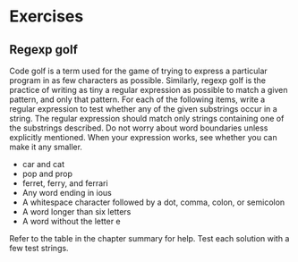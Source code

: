 # Exercises

## Regexp golf

Code golf is a term used for the game of trying to express a particular
program in as few characters as possible. Similarly, regexp golf is the
practice of writing as tiny a regular expression as possible to match a
given pattern, and only that pattern.
For each of the following items, write a regular expression to test
whether any of the given substrings occur in a string. The regular
expression should match only strings containing one of the substrings
described. Do not worry about word boundaries unless explicitly mentioned.
When your expression works, see whether you can make it any
smaller.

* car and cat
* pop and prop
* ferret, ferry, and ferrari
* Any word ending in ious
* A whitespace character followed by a dot, comma, colon, or semicolon
* A word longer than six letters
* A word without the letter e

Refer to the table in the chapter summary for help. Test each solution
with a few test strings.
